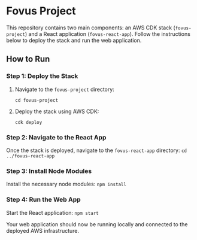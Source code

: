 # Fovus Project

This repository contains two main components: an AWS CDK stack (`fovus-project`) and a React application (`fovus-react-app`). Follow the instructions below to deploy the stack and run the web application.

## How to Run

### Step 1: Deploy the Stack

1. Navigate to the `fovus-project` directory:
    ```
    cd fovus-project
    ```

2. Deploy the stack using AWS CDK:
    ```
    cdk deploy
    ```

### Step 2: Navigate to the React App

Once the stack is deployed, navigate to the `fovus-react-app` directory:
    ```
    cd ../fovus-react-app
    ```

### Step 3: Install Node Modules

Install the necessary node modules:
    ```
    npm install
    ```

### Step 4: Run the Web App

Start the React application:
    ```
    npm start
    ```

Your web application should now be running locally and connected to the deployed AWS infrastructure.
